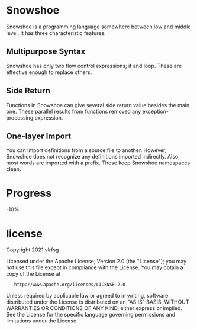 # Snowshoe
Snowshoe is a programming language somewhere between low and middle level.
It has three characteristic features.
## Multipurpose Syntax
Snowshoe has only two flow control expressions; if and loop.
These are effective enough to replace others.
## Side Return
Functions in Snowshoe can give several side return value besides the main one.
These parallel results from functions removed any exception-processing expression.
## One-layer Import
You can import definitions from a source file to another.
However, Snowshoe does not recognize any definitions imported indirectly.
Also, most words are imported with a prefix.
These keep Snowshoe namespaces clean.
# Progress
-10%
# license

   Copyright 2021 vlrfsg

   Licensed under the Apache License, Version 2.0 (the "License");
   you may not use this file except in compliance with the License.
   You may obtain a copy of the License at

       http://www.apache.org/licenses/LICENSE-2.0

   Unless required by applicable law or agreed to in writing, software
   distributed under the License is distributed on an "AS IS" BASIS,
   WITHOUT WARRANTIES OR CONDITIONS OF ANY KIND, either express or implied.
   See the License for the specific language governing permissions and
   limitations under the License.
